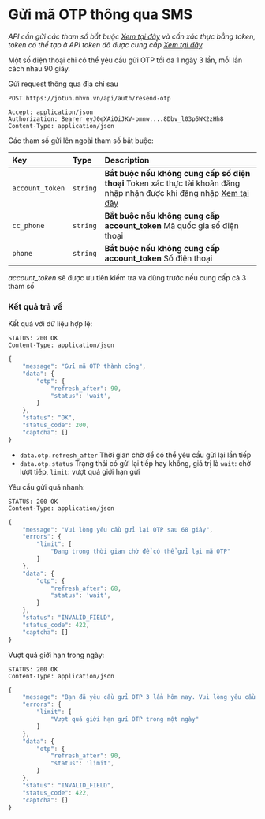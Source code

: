 # Gửi mã OTP thông qua SMS

_API cần gửi các tham số bắt buộc [Xem tại đây](README.md) và cần xác thực bằng token, token có thể tạo ở API token đã được cung cấp [Xem tại đây](token-access.md)._

Một số điện thoại chỉ có thể yêu cầu gửi OTP tối đa 1 ngày 3 lần, mỗi lần cách nhau 90 giây.

Gửi request thông qua địa chỉ sau
 ```http
POST https://jotun.mhvn.vn/api/auth/resend-otp

Accept: application/json
Authorization: Bearer eyJ0eXAiOiJKV-pmnw....8Dbv_l03p5WK2zHh8
Content-Type: application/json
```

Các tham số gửi lên ngoài tham số bắt buộc:

| Key | Type | Description |
| :--- | :--- | :--- |
| `account_token` | `string` | **Bắt buộc nếu không cung cấp số điện thoại** Token xác thực tài khoản đăng nhập nhận được khi đăng nhập [Xem tại đây](login.md) |
| `cc_phone` | `string` | **Bắt buộc nếu không cung cấp account_token** Mã quốc gia số điện thoại |
| `phone` | `string` | **Bắt buộc nếu không cung cấp account_token** Số điện thoại |

_account_token_ sẽ được ưu tiên kiểm tra và dùng trước nếu cung cấp cả 3 tham số

### Kết quả trả về
Kết quả với dữ liệu hợp lệ:
 ```http
STATUS: 200 OK
Content-Type: application/json
```
```javascript
{
    "message": "Gửi mã OTP thành công",
    "data": {
        "otp": {
            "refresh_after": 90,
            "status": 'wait',
        }
    },
    "status": "OK",
    "status_code": 200,
    "captcha": []
}
```

- `data.otp.refresh_after` Thời gian chờ để có thể yêu cầu gửi lại lần tiếp
- `data.otp.status` Trạng thái có gửi lại tiếp hay không, giá trị là `wait`: chờ lượt tiếp, `limit`: vượt quá giới hạn gửi

Yêu cầu gửi quá nhanh:
 ```http
STATUS: 200 OK
Content-Type: application/json
```
```javascript
{
    "message": "Vui lòng yêu cầu gửi lại OTP sau 68 giây",
    "errors": {
        "limit": [
            "Đang trong thời gian chờ để có thể gửi lại mã OTP"
        ]
    },
    "data": {
        "otp": {
            "refresh_after": 68,
            "status": 'wait',
        }
    },
    "status": "INVALID_FIELD",
    "status_code": 422,
    "captcha": []
}
```

Vượt quá giới hạn trong ngày:
 ```http
STATUS: 200 OK
Content-Type: application/json
```
```javascript
{
    "message": "Bạn đã yêu cầu gửi OTP 3 lần hôm nay. Vui lòng yêu cầu gửi lại OTP vào ngày mai",
    "errors": {
        "limit": [
            "Vượt quá giới hạn gửi OTP trong một ngày"
        ]
    },
    "data": {
        "otp": {
            "refresh_after": 90,
            "status": 'limit',
        }
    },
    "status": "INVALID_FIELD",
    "status_code": 422,
    "captcha": []
}
```
